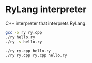 # RyLang interpreter

C++ interpreter that interprets RyLang.

```bash
gcc -o ry ry.cpp
./ry hello.ry
./ry -s hello.ry

./ry ry.cpp hello.ry
./ry ry.cpp ry.cpp hello.ry
```
